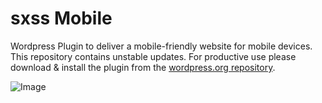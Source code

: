 sxss Mobile
===========

Wordpress Plugin to deliver a mobile-friendly website for mobile devices. This repository contains unstable updates. For productive use please download & install the plugin from the [wordpress.org repository](http://wordpress.org/plugins/sxss-mobile/).

![Image](https://github.com/sxss/sxss-mobile/blob/master/screenshot-1.jpg?raw=true)
